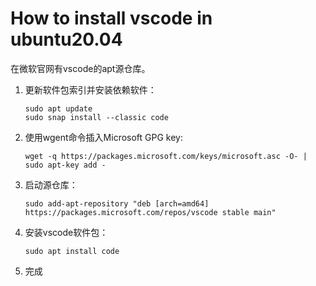 # How to install vscode in ubuntu20.04
在微软官网有vscode的apt源仓库。
1. 更新软件包索引并安装依赖软件：

       sudo apt update
       sudo snap install --classic code

2. 使用wgent命令插入Microsoft GPG key:

       wget -q https://packages.microsoft.com/keys/microsoft.asc -O- | sudo apt-key add -
3. 启动源仓库：

       sudo add-apt-repository "deb [arch=amd64] https://packages.microsoft.com/repos/vscode stable main"
4. 安装vscode软件包：

       sudo apt install code
5. 完成
